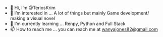 - 👋 Hi, I’m @TeriosKrim
- 👀 I’m interested in ... A lot of things but mainly Game development/ making a visual novel
- 🌱 I’m currently learning ... Renpy, Python and Full Stack
- 📫 How to reach me ... you can reach me at wanyajones82@gmail.com

<!---
TeriosKrim/TeriosKrim is a ✨ special ✨ repository because its `README.md` (this file) appears on your GitHub profile.
You can click the Preview link to take a look at your changes.
--->
